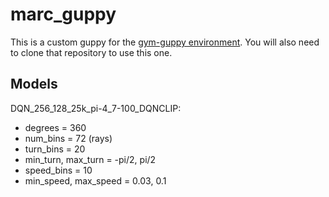 # marc_guppy

This is a custom guppy for the [gym-guppy environment](https://git.imp.fu-berlin.de/bioroboticslab/robofish/gym-guppy/-/tree/master/). You will also need to clone that repository to use this one.

## Models

DQN_256_128_25k_pi-4_7-100_DQNCLIP:
  * degrees = 360
  * num_bins = 72 (rays)
  * turn_bins = 20
  * min_turn, max_turn = -pi/2, pi/2
  * speed_bins = 10
  * min_speed, max_speed = 0.03, 0.1
  

